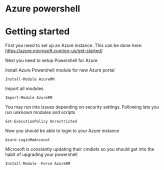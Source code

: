 # Azure powershell

# Getting started

First you need to set up an Azure instance. This can be done here:
https://azure.microsoft.com/en-us/get-started/

Next you need to setup Powershell for Azure

Install Azure Powershell module for new Azure portal

    Install-Module AzureRM
  
Import all modules

    Import-Module AzureRM

You may run into issues depending on security settings. Following lets you run unknown modules and scripts

    Set-ExecutionPolicy Unrestricted
  
Now you should be able to login to your Azure instance

    Azure-LoginRmAccount
    
Microsoft is constantly updating their cmdlets so you should get into the habit of upgrading your powershell

    Install-Module -Force AzureRM
